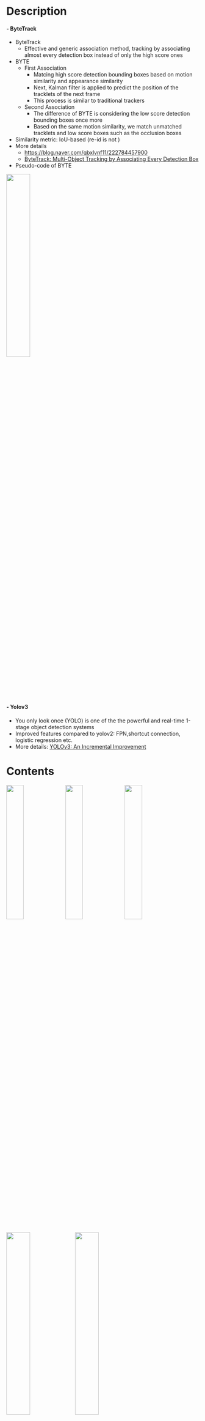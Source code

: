 
Description
=============

#### - ByteTrack

- ByteTrack
  - Effective and generic association method, tracking by associating almost every detection box instead of only the high score ones
- BYTE
  - First Association
    - Matcing high score detection bounding boxes based on motion similarity and appearance similarity
    - Next, Kalman filter is applied to predict the position of the tracklets of the next frame
    - This process is similar to traditional trackers
  - Second Association
    - The difference of BYTE is considering the low score detection bounding boxes once more
    - Based on the same motion similarity, we match unmatched tracklets and low score boxes such as the occlusion boxes
- Similarity metric: IoU-based (re-id is not )
- More details
  - https://blog.naver.com/qbxlvnf11/222784457900
  - [ByteTrack: Multi-Object Tracking by Associating Every Detection Box](https://arxiv.org/abs/2110.06864.pdf)
- Pseudo-code of BYTE

<img src="" width="35%"></img>

#### - Yolov3
- You only look once (YOLO) is one of the the powerful and real-time 1-stage object detection systems
- Improved features compared to yolov2: FPN,shortcut connection, logistic regression etc.
- More details: [YOLOv3: An Incremental Improvement](https://arxiv.org/pdf/1804.02767.pdf)
  
Contents
=============

<img src="" width="30%"></img>
<img src="" width="30%"></img>
<img src="" width="30%"></img>
<img src="" width="35%"></img>
<img src="" width="35%"></img>
<img src="" width="35%"></img>

#### - ByteTrack
- Identifying objects detected by yolov3

#### - Yolov3 Train/inference
- Train yolov3 model
- Detect image

#### - Yolov3 TensorRT Engine
- Convert yolov3 Pytorch weigths to TensorRT engine
- Real-time inference with yolov3 TensorRT engine

#### - Config files
- byte_tracker_config.ini: byte tracker parameters
- yolov3_config.ini: yolov3 model parameters
- train_config.ini: yolov3 train parameters
- tensorrt_config.ini: yolov3 tensorrt parameters

Yolov3 Run Environments with TensorRT 7.2.2 & Pytorch
=============

#### - Docker with TensorRT
- https://docs.nvidia.com/deeplearning/tensorrt/container-release-notes/rel_20-12.html#rel_20-12

#### - Docker pull
```
docker pull qbxlvnf11docker/byte_tracker_yolov3:latest
```

#### - Docker run
```
nvidia-docker run -it --name byte_tracker_yolov3 -v {yolo-v3-tensorrt-repository-path}:/workspace/Byte-Tracker-Yolov3 -w /workspace/Byte-Tracker-Yolov3 qbxlvnf11docker/byte_tracker_yolov3:latest bash
```

How to use
=============

#### - Detecting Image with Yolov3 and Multi-Objects Tracking with ByteTrack
- Params: refer to config files and parse_args()
```
python main.py --mode byte-multi-objects-tracking-images
```

#### - Build Yolov3 def cfg
```
./create_model_def.sh {class_num} {cfg_name}
```

#### - Download Pretrained Yolov3 Weights
```
./download_weights.sh
```

#### - Train Yolov3 Model
- Params: refer to config files and parse_args()
```
python train.py --mode yolov3-train
```

#### - Build TensorRT Engine
- Params: refer to config files and parse_args()
```
python yolov3_convert_onnx_tensorrt.py --yolov3_config_file_path ./config/yolov3_config.ini --tensorrt_config_file_path ./config/tensorrt_config.ini
```

Dataset
=============

#### Multi-Objects Tracking Test Dataset

- GOT-10k: http://got-10k.aitestunion.com/
- DanceTrack: https://sites.google.com/view/dancetrackmot

#### Detection Train & Test Dataset

- Download COCO2014 dataset
```
./get_coco_dataset.sh
```

#### - Build Data Json Files for Train Yolov3
- Building data json for optimizing yolov3
- In train process, read builded data json file and get train data
- Params: refer to parse_args()
```
python yolov3_convert_onnx_tensorrt.py --target coco2014 --data_folder_path ./data/train_data/coco --save_folder_path ./data/data_json/coco
```

#### - Format of Data Json Files
- parsing_data_dic['class_format'] = type of class ('name' or 'id')
- parsing_data_dic['label_scale'] = scale of label ('absolute' or 'relative')
- parsing_data_dic['image_list'] = [{'id'-image id, 'image_file_path'-image file path}, ...]
- parsing_data_dic['object_boxes_list'] = [{'image_id'-image id, 'object_box_num'-number of the object per image, 'object_box_id_list'-[object box id, ...], 'object_name_list'-[object name, ...], 'object_box_list'-[[center x, center y, box_width, box_height], ...], 'object_box_size_list'-[object box size, ...], }, ...]
- parsing_data_dic['image_num'] = number of the image
- parsing_data_dic['object_boxes_num'] = [number of the total objects, ...]

References
=============

#### - ByteTrack Paper
```
@article{ByteTrack,
  title={ByteTrack: Multi-Object Tracking by Associating Every Detection Box},
  author={Yifu Zhang et al.},
  journal = {arXiv},
  year={2021}
}
```

#### - Yolov3 Paper
```
@article{yolov3,
  title={YOLOv3: An Incremental Improvement},
  author={Redmon, Joseph and Farhadi, Ali},
  journal = {arXiv},
  year={2018}
}
```

#### - ByteTrack Pytorch

https://github.com/ifzhang/ByteTrack

#### - Yolov3 with TensorRT

https://github.com/qbxlvnf11/yolo-v3-tensorrt

Author
=============

#### - LinkedIn: https://www.linkedin.com/in/taeyong-kong-016bb2154

#### - Blog URL: https://blog.naver.com/qbxlvnf11

#### - Email: qbxlvnf11@google.com, qbxlvnf11@naver.com

